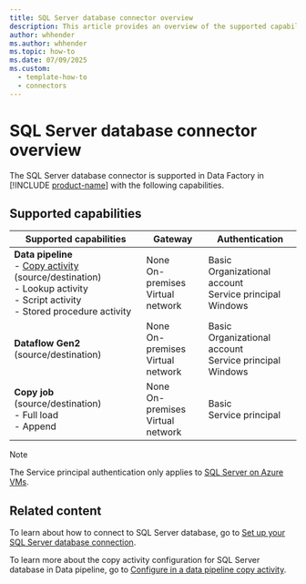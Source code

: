 ```yaml
---
title: SQL Server database connector overview
description: This article provides an overview of the supported capabilities of the SQL Server database connector.
author: whhender
ms.author: whhender
ms.topic: how-to
ms.date: 07/09/2025
ms.custom:
  - template-how-to
  - connectors
---
```


# SQL Server database connector overview

The SQL Server database connector is supported in Data Factory in [!INCLUDE [product-name](../includes/product-name.md)] with the following capabilities.

## Supported capabilities

| Supported capabilities                                                                 | Gateway                        | Authentication   |
|----------------------------------------------------------------------------------------|--------------------------------|------------------|
| **Data pipeline** <br>- [Copy activity](connector-sql-server-copy-activity.md) (source/destination)<br>- Lookup activity<br>- Script activity<br>- Stored procedure activity | None<br> On-premises<br> Virtual network | Basic<br> Organizational account<br> Service principal<br> Windows |
| **Dataflow Gen2** (source/destination)                                                 | None<br> On-premises<br> Virtual network | Basic<br> Organizational account<br> Service principal<br> Windows |
| **Copy job** (source/destination) <br>- Full load<br>- Append | None<br> On-premises<br> Virtual network | Basic<br> Service principal |

> [!NOTE]
> The Service principal authentication only applies to [SQL Server on Azure VMs](/azure/azure-sql/virtual-machines).

## Related content

To learn about how to connect to SQL Server database, go to [Set up your SQL Server database connection](connector-sql-server-database.md).

To learn more about the copy activity configuration for SQL Server database in Data pipeline, go to [Configure in a data pipeline copy activity](connector-sql-server-copy-activity.md).
